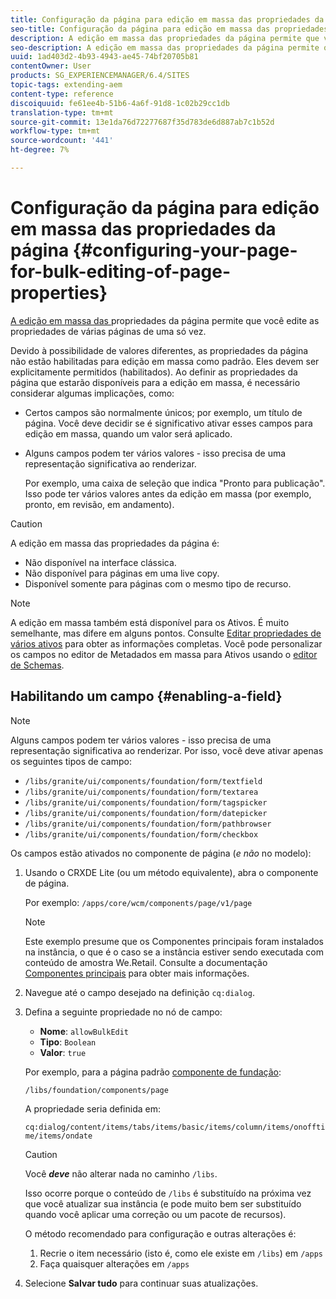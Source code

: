 ```yaml
---
title: Configuração da página para edição em massa das propriedades da página
seo-title: Configuração da página para edição em massa das propriedades da página
description: A edição em massa das propriedades da página permite que você edite as propriedades de várias páginas de uma só vez
seo-description: A edição em massa das propriedades da página permite que você edite as propriedades de várias páginas de uma só vez
uuid: 1ad403d2-4b93-4943-ae45-74bf20705b81
contentOwner: User
products: SG_EXPERIENCEMANAGER/6.4/SITES
topic-tags: extending-aem
content-type: reference
discoiquuid: fe61ee4b-51b6-4a6f-91d8-1c02b29cc1db
translation-type: tm+mt
source-git-commit: 13e1da76d72277687f35d783de6d887ab7c1b52d
workflow-type: tm+mt
source-wordcount: '441'
ht-degree: 7%

---
```



# Configuração da página para edição em massa das propriedades da página {#configuring-your-page-for-bulk-editing-of-page-properties}

[A edição em massa das ](/help/sites-authoring/editing-page-properties.md#from-the-sites-console-multiple-pages) propriedades da página permite que você edite as propriedades de várias páginas de uma só vez.

Devido à possibilidade de valores diferentes, as propriedades da página não estão habilitadas para edição em massa como padrão. Eles devem ser explicitamente permitidos (habilitados). Ao definir as propriedades da página que estarão disponíveis para a edição em massa, é necessário considerar algumas implicações, como:

* Certos campos são normalmente únicos; por exemplo, um título de página. Você deve decidir se é significativo ativar esses campos para edição em massa, quando um valor será aplicado.
* Alguns campos podem ter vários valores - isso precisa de uma representação significativa ao renderizar.

   Por exemplo, uma caixa de seleção que indica &quot;Pronto para publicação&quot;. Isso pode ter vários valores antes da edição em massa (por exemplo, pronto, em revisão, em andamento).

>[!CAUTION]
>
>A edição em massa das propriedades da página é:
>
>* Não disponível na interface clássica.
>* Não disponível para páginas em uma live copy.
>* Disponível somente para páginas com o mesmo tipo de recurso.

>



>[!NOTE]
>
>A edição em massa também está disponível para os Ativos. É muito semelhante, mas difere em alguns pontos. Consulte [Editar propriedades de vários ativos](/help/assets/managing-multiple-assets.md) para obter as informações completas. Você pode personalizar os campos no editor de Metadados em massa para Ativos usando o [editor de Schemas](/help/assets/metadata-schemas.md).

## Habilitando um campo {#enabling-a-field}

>[!NOTE]
>
>Alguns campos podem ter vários valores - isso precisa de uma representação significativa ao renderizar. Por isso, você deve ativar apenas os seguintes tipos de campo:
>
>* `/libs/granite/ui/components/foundation/form/textfield`
>* `/libs/granite/ui/components/foundation/form/textarea`
>* `/libs/granite/ui/components/foundation/form/tagspicker`
>* `/libs/granite/ui/components/foundation/form/datepicker`
>* `/libs/granite/ui/components/foundation/form/pathbrowser`
>* `/libs/granite/ui/components/foundation/form/checkbox`

>



Os campos estão ativados no componente de página (*e não* no modelo):

1. Usando o CRXDE Lite (ou um método equivalente), abra o componente de página.

   Por exemplo: `/apps/core/wcm/components/page/v1/page`

   >[!NOTE]
   >
   >Este exemplo presume que os Componentes principais foram instalados na instância, o que é o caso se a instância estiver sendo executada com conteúdo de amostra We.Retail. Consulte a documentação [Componentes principais](https://docs.adobe.com/content/help/pt-BR/experience-manager-core-components/using/introduction.html) para obter mais informações.

1. Navegue até o campo desejado na definição `cq:dialog`.
1. Defina a seguinte propriedade no nó de campo:

   * **Nome**: `allowBulkEdit`
   * **Tipo**: `Boolean`
   * **Valor**:  `true`

   Por exemplo, para a página padrão [componente de fundação](/help/sites-authoring/default-components-foundation.md):

   `/libs/foundation/components/page`

   A propriedade seria definida em:

   `cq:dialog/content/items/tabs/items/basic/items/column/items/onofftime/items/ondate`

   >[!CAUTION]
   >
   >Você ***deve*** não alterar nada no caminho `/libs`.
   >
   >Isso ocorre porque o conteúdo de `/libs` é substituído na próxima vez que você atualizar sua instância (e pode muito bem ser substituído quando você aplicar uma correção ou um pacote de recursos).
   >
   >O método recomendado para configuração e outras alterações é:
   >
   >    1. Recrie o item necessário (isto é, como ele existe em `/libs`) em `/apps`
   >    1. Faça quaisquer alterações em `/apps`


1. Selecione **Salvar tudo** para continuar suas atualizações.

